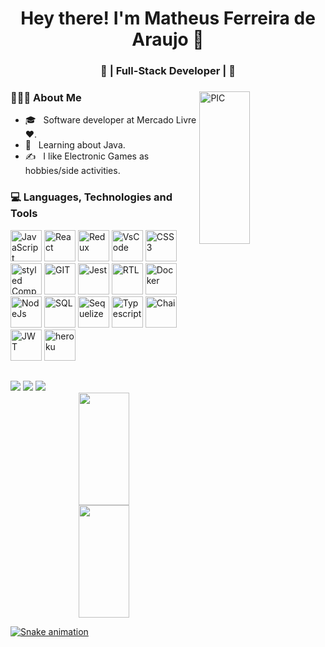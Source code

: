 <h1 align="center">Hey there! I'm Matheus Ferreira de Araujo 👋 </h1>
<h3 align="center">🚀 | Full-Stack Developer | 🚀</h3>
<div>
<img width = "40%" align="right" alt="PIC" height="25%" src="https://programadorviking.com.br/wp-content/uploads/2020/11/Os-Melhores-Sites-Para-Desafios-de-Programacao-380x249.jpg" />
<div align="left"> 
  <h3> 👨🏻‍💻 About Me </h3>

  - 🎓 &nbsp; Software developer at Mercado Livre ♥.
  - 💼 &nbsp; Learning about Java.
  - ✍️ &nbsp; I like Electronic Games as hobbies/side activities.  
</div> 
</div>

<div>
  <h3> 💻 Languages, Technologies and Tools </h3>
  <p>
   <img src="https://www.svgrepo.com/show/373703/js.svg" width="50" alt="JavaScript">
   <img src="https://www.svgrepo.com/show/354259/react.svg" width="50" alt="React">
   <img src="https://www.svgrepo.com/show/354274/redux.svg" width="50" alt="Redux">
   <img src="https://www.svgrepo.com/show/374171/vscode.svg" width="50" alt="VsCode">
   <img src="https://www.svgrepo.com/show/349330/css3.svg" width="50" alt="CSS3">
    <img src="https://www.svgrepo.com/show/374104/styled.svg" width="50" alt="styled Components">
   <img src="https://www.svgrepo.com/show/373623/git.svg" width="50" alt="GIT">
   <img src="https://www.svgrepo.com/show/373700/jest.svg" width="50" alt="Jest">
   <img src="https://testing-library.com/img/octopus-128x128.png" width="50" alt="RTL">    
   <img src="https://www.docker.com/wp-content/uploads/2022/03/vertical-logo-monochromatic.png" width="50" alt="Docker"> 
   <img src="https://www.svgrepo.com/show/354118/nodejs.svg" width="50" alt="NodeJs">
   <img src="https://upload.wikimedia.org/wikipedia/commons/8/87/Sql_data_base_with_logo.png" width="50" alt="SQL">
   <img src="https://www.svgrepo.com/show/354333/sequelize.svg" width="50" alt="Sequelize">
   <img src="https://www.svgrepo.com/show/349540/typescript.svg" width="50" alt="Typescript">
   <img src="https://avatars.githubusercontent.com/u/1515293?s=280&v=4" width="50" alt="Chai">
   <img src="https://thekenyandev.com/static/ba180df420dbaffd7405a0f65764feab/cover.png" width="50" alt="JWT">
   <img src="https://www.svgrepo.com/show/349404/heroku.svg" width="50" alt="heroku">
  <p>
</div> 
  
##
  
<div> 
 <a href="https://www.instagram.com/matheus.3359/" target="_blank"><img src="https://img.shields.io/badge/-Instagram-%23E4405F?style=for-the-badge&logo=instagram&logoColor=white" target="_blank"></a>
  <a href = "mailto:m.ferreira.araujo2016@gmail.com"><img src="https://img.shields.io/badge/-Gmail-%23333?style=for-the-badge&logo=gmail&logoColor=white" target="_blank"></a>
  <a href="https://www.linkedin.com/in/matheus-ferreira-araujo/" target="_blank"><img src="https://img.shields.io/badge/-LinkedIn-%230077B5?style=for-the-badge&logo=linkedin&logoColor=white" target="_blank"></a>
  
 <div align="center">
  <a href="https://github.com/matheus-ferreira02">
  <img width="40%" height="180em" src="https://github-readme-stats.vercel.app/api?username=matheus-ferreira02&show_icons=true&theme=dark&include_all_commits=true&count_private=true"/>
  <img width="40%" height="180em" src="https://github-readme-stats.vercel.app/api/top-langs/?username=matheus-ferreira02&layout=compact&langs_count=7&theme=dark"/>
</div>
 
  ![Snake animation](https://github.com/matheus-ferreira02/matheus-ferreira02/blob/output/github-contribution-grid-snake.svg)
 
</div>
  
